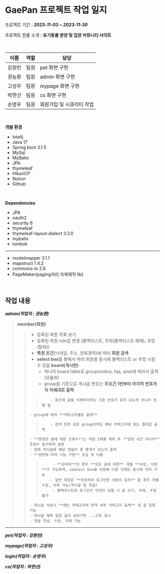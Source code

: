 # GaePan 프로젝트 작업 일지

프로젝트 기간 : **_2023-11-03 ~ 2023-11-30_**

프로젝트 한줄 소개 : __유기동물 분양 및 입양 커뮤니티 사이트__

<br/>

| 이름 | 역할 | 담당 |
| --- | --- | --- |
| 강원빈 | 팀원 | pet 화면 구현 |
| 권능환 | 팀원 | admin 화면 구현 |
| 고성우 | 팀원 | mypage 화면 구현 |
| 박한산 | 팀원 | cs 화면 구현 |
| 손영우 | 팀원 | 회원가입 및 시큐리티 작업 |

<br/>

**개발 환경**
- Intellj
- Java 17
- Spring boot 3.1.5
- MySql
- MyBatis
- JPA
- thymeleaf
- HikariCP
- Notion
- Github

<br/>

**Dependencies**
- JPA
- oauth2
- security 6
- thymeleaf
- thymeleaf-layout-dialect 3.3.0
- mybatis
- lombok
--------------
- modelmapper 3.1.1
- mapstruct 1.4.2
- commons-io 2.6
- PageMaker(paging처리 자체제작 lib)

<br/>

**작업 내용**
--
***admin(작업자 : 권능환)*** <br/>
   > ****member(회원)**** <br/>
   >>   - 등록된 회원 목록 보기
   >>   - 등록된 회원 role값 변경 (블랙리스트, 주의(블랙리스트 해제), 추방(탈퇴))
   >>   - **특정 조건**(닉네임, 주소, 양육경력)에 따라 **회원 검색**
   >>   - **select box**를 통해서 여러 회원을 동시에 블랙리스트 or 추방 시킬 수 있음
   > ****board(게시판)****
   >>     - 하나의 board table로 group(notice, faq, qna)에 따라서 출력(모듈화)
   >>     - group을 기준으로 게시글 번호는 **무조건 1번부터 마지막 번호까지 차례대로 출력**
   >>>         - 중간에 글을 삭제하더라도 기존 번호가 유지 되는게 아니라 정렬 됨
   >>     - group에 따라 **카테고리별로 출력**
   >>>         - 검색 또한 같은 group이여도 해당 카테고리에 맞는 결과값 출력
   >>     - **동일한 글에 대한 조회수**는 처음 1회를 제외 후 **일정 시간 지나야** 조회수 증가하게 설정
   >>     - 현재 게시글에 해당 댓글이 총 몇개가 있는지 출력
   >>     - **권한에 따라 기능 구현** 조금 씩 다름
   >>>          - **관리자**의 경우 **모든 글에 대한** 개별 **수정, 삭제**가 가능하며, seelect box를 이용해 다중 삭제도 동시에 처리 가능
   >>>         - 일반 회원은 **작성자와 로그인한 사람이 일치** 할 경우 개별 수정, 삭제 가능(게시글 및 댓글)
   >>>          - 블랙리스트와 로그인이 안되어 있을 시 글 쓰기, 삭제, 수정 불가
   >>     - 게시글 작성시 **메인 카테고리에 맞게 세부 카테고리 출력** 및 글 등록 가능
   >>     - 게시글 제목 일정 길이 넘어가면 ...으로 표시
   >>     - 댓글 작성, 수정, 삭제 가능
- - - 
***pet(작업자 : 강원빈)***

***mypage(작업자 : 고성우)***

***login(작업자 : 손영우)***

***cs(작업자 : 박한산)***
